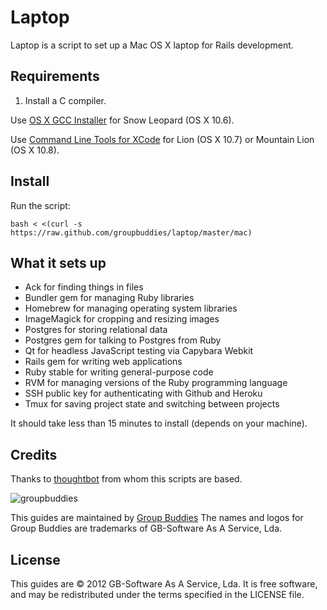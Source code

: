 Laptop
======

Laptop is a script to set up a Mac OS X laptop for Rails development.

Requirements
------------

1) Install a C compiler.

Use [OS X GCC Installer](https://github.com/kennethreitz/osx-gcc-installer/) for
Snow Leopard (OS X 10.6).

Use [Command Line Tools for XCode](https://developer.apple.com/downloads/index.action)
for Lion (OS X 10.7) or Mountain Lion (OS X 10.8).

Install
-------

Run the script:

    bash < <(curl -s https://raw.github.com/groupbuddies/laptop/master/mac)

What it sets up
---------------

* Ack for finding things in files
* Bundler gem for managing Ruby libraries
* Homebrew for managing operating system libraries
* ImageMagick for cropping and resizing images
* Postgres for storing relational data
* Postgres gem for talking to Postgres from Ruby
* Qt for headless JavaScript testing via Capybara Webkit
* Rails gem for writing web applications
* Ruby stable for writing general-purpose code
* RVM for managing versions of the Ruby programming language
* SSH public key for authenticating with Github and Heroku
* Tmux for saving project state and switching between projects

It should take less than 15 minutes to install (depends on your machine).

Credits
-------

Thanks to [thoughtbot](http://thoughtbot.com/) from whom this scripts are based.

![groupbuddies](http://www.groupbuddies.com/logo.png)

This guides are maintained by [Group Buddies](http://groupbuddies.com)
The names and logos for Group Buddies are trademarks of GB-Software As A Service, Lda.

License
-------

This guides are © 2012 GB-Software As A Service, Lda. It is free software, and may be
redistributed under the terms specified in the LICENSE file.
